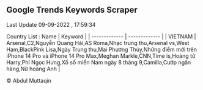 

## Google Trends Keywords Scraper 
 
Last Update 09-09-2022 , 17:59:34

Country List :
 Name  | Keyword |
| ------------- | ------------- |
| VIETNAM | Arsenal,C2,Nguyễn Quang Hải,AS Roma,Nhạc trung thu,Arsenal vs,West Ham,BlackPink Lisa,Ngày Trung thu,Mai Phương Thúy,Những điểm mới trên iPhone 14 Pro và iPhone 14 Pro Max,Meghan Markle,CNN,Time is,Hoàng tử Harry,Phí Ngọc Hưng,Xổ số miền Nam ngày 8 tháng 9,Camilla,Cướp ngân hàng,Nữ hoàng Anh |



© Abdul Muttaqin 
